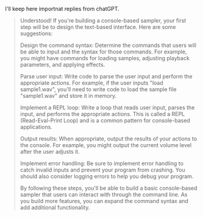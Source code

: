 I'll keep here importnat replies from chatGPT. 

> Understood! If you're building a console-based sampler, your first step will be to design the text-based interface. Here are some suggestions:
> 
> Design the command syntax: Determine the commands that users will be able to input and the syntax for those commands. For example, you might have commands for loading samples, adjusting playback parameters, and applying effects.
> 
> Parse user input: Write code to parse the user input and perform the appropriate actions. For example, if the user inputs "load sample1.wav", you'll need to write code to load the sample file "sample1.wav" and store it in memory.
> 
> Implement a REPL loop: Write a loop that reads user input, parses the input, and performs the appropriate actions. This is called a REPL (Read-Eval-Print Loop) and is a common pattern for console-based applications.
> 
> Output results: When appropriate, output the results of your actions to the console. For example, you might output the current volume level after the user adjusts it.
>
> Implement error handling: Be sure to implement error handling to catch invalid inputs and prevent your program from crashing. You should also consider logging errors to help you debug your program.
> 
> By following these steps, you'll be able to build a basic console-based sampler that users can interact with through the command line. As you build more features, you can expand the command syntax and add additional functionality.